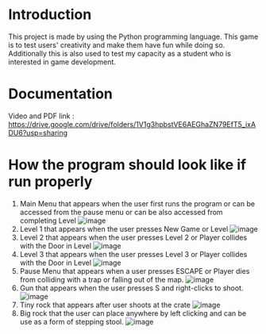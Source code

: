 # Introduction
This project is made by using the Python programming language. This game is to test users' creativity and make them have fun while doing so. Additionally this is also used to test my capacity as a student who is interested in game development.

# Documentation
Video and PDF link : https://drive.google.com/drive/folders/1V1g3hpbstVE6AEGhaZN79EfT5_ixADU6?usp=sharing

# How the program should look like if run properly

1. Main Menu that appears when the user first runs the program or can be accessed from the pause menu or can be also accessed from completing Level
   ![image](https://github.com/esojas/AlgoProg_FinalProject_AntoniusJoseAS/assets/144889670/fb483105-b43e-4054-a0e7-24ca01a48d00)
2. Level 1 that appears when the user presses New Game or Level
   ![image](https://github.com/esojas/AlgoProg_FinalProject_AntoniusJoseAS/assets/144889670/9bda2a9a-302b-4163-9fcf-3fafaf07484d)
3. Level 2 that appears when the user presses Level 2 or Player collides with the Door in Level
   ![image](https://github.com/esojas/AlgoProg_FinalProject_AntoniusJoseAS/assets/144889670/27b2d14f-a1ce-4016-9cda-4d9229ec16c4)
4. Level 3 that appears when the user presses Level 3 or Player collides with the Door in Level
   ![image](https://github.com/esojas/AlgoProg_FinalProject_AntoniusJoseAS/assets/144889670/95be551d-8a7f-4dd5-bdea-f40ddc3455a5)
5. Pause Menu that appears when a user presses ESCAPE or Player dies from colliding with a trap or falling out of the map.
    ![image](https://github.com/esojas/AlgoProg_FinalProject_AntoniusJoseAS/assets/144889670/9895681d-a7cf-4469-a89c-6d4604a4313f)
6. Gun that appears when the user presses S and right-clicks to shoot.
    ![image](https://github.com/esojas/AlgoProg_FinalProject_AntoniusJoseAS/assets/144889670/70e30267-0a29-4c9d-a464-4572d77b6f9d)
7. Tiny rock that appears after user shoots at the crate
    ![image](https://github.com/esojas/AlgoProg_FinalProject_AntoniusJoseAS/assets/144889670/900f43b4-be40-4321-87bb-3872fe1f2848)
8. Big rock that the user can place anywhere by left clicking and can be use as a form of stepping stool.
    ![image](https://github.com/esojas/AlgoProg_FinalProject_AntoniusJoseAS/assets/144889670/6ba88b17-c074-4946-a4ca-ee5d70555ee3)


